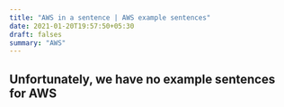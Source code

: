 ```yaml
---
title: "AWS in a sentence | AWS example sentences"
date: 2021-01-20T19:57:50+05:30
draft: falses
summary: "AWS"
---
```

## Unfortunately, we have no example sentences for AWS                 
